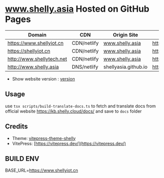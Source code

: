 # www.shelly.asia Hosted on GitHub Pages

| Domain                    | CDN | Origin Site          | GitHub Pages of                  |
| ------------------------- | --- | -------------------- | -------------------------------- |
| https://www.shellyiot.cn  | CDN/netlify | www.shelly.asia      | https://github.com/shellyiot/www |
| https://shellyiot.cn  | CDN/netlify | www.shelly.asia      | https://github.com/shellyiot/www |
| http://www.shellytech.net | CDN/netlify | www.shelly.asia      | https://github.com/shellyiot/www |
| http://www.shelly.asia    | DNS/netlify | shellyasia.github.io | https://github.com/shellyiot/www |

- Show website version : [version](https://www.shelly.asia/version)

## Usage 

use `tsx scripts/build-translate-docs.ts` to fetch and translate docs from official website https://kb.shelly.cloud/docs/ and save to `docs` folder

## Credits

- Theme: [vitepress-theme-shelly](https://www.shellyiot.cn/shelly-theme-demo)
- VitePress: [https://vitepress.dev/](https://vitepress.dev/)


## BUILD ENV
BASE_URL=https://www.shellyiot.cn